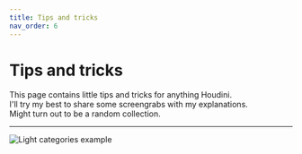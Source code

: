 ```yaml
---
title: Tips and tricks
nav_order: 6
---
```


# Tips and tricks
This page contains little tips and tricks for anything Houdini. <br>
I'll try my best to share some screengrabs with my explanations. <br>
Might turn out to be a random collection. <br>

---

![Light categories example](/Houdini_snippets/assets/images/lightCategories_image_1.png)
